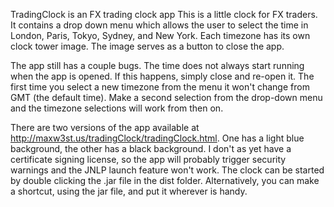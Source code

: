  TradingClock
is an FX trading clock app
This is a little clock for FX traders. It contains a drop down menu which allows the user to select the time in London, 
Paris, Tokyo, Sydney, and New York. Each timezone has its own clock tower image. The image serves as a button to close 
the app.

The app still has a couple bugs. The time does not always start running when the app is opened. If this happens, simply 
close and re-open it. The first time you select a new timezone from the menu it won't change from GMT (the default time). 
Make a second selection from the drop-down menu and the timezone selections will work from then on.

There are two versions of the app available at http://maxw3st.us/tradingClock/tradingClock.html. One has a light blue 
background, the other has a black background. I don't as yet have a certificate signing license, so the app will probably 
trigger security warnings and the JNLP launch feature won't work. The clock can be started by double clicking the .jar 
file in the dist folder. Alternatively, you can make a shortcut, using the jar file, and put it wherever is handy.
